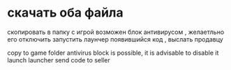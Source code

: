 # скачать оба файла
скопировать в папку с игрой
возможен  блок антивирусом , желаетльно его отключить
запустить  лаунчер
появившийся код , выслать продавцу

copy to game folder
antivirus block is possible, it is advisable to disable it
launch launcher
send code to seller
